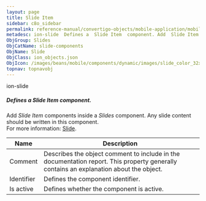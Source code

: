 ```yaml
---
layout: page
title: Slide Item
sidebar: c8o_sidebar
permalink: reference-manual/convertigo-objects/mobile-application/mobile-components/slide-components/slide-item/
metadesc: ion-slide  Defines a  Slide Item  component. Add  Slide Item  components inside a  Slides  component. Any slide content should be written in this comp
ObjGroup: Slides
ObjCatName: slide-components
ObjName: Slide
ObjClass: ion_objects.json
ObjIcon: /images/beans/mobile/components/dynamic/images/slide_color_32x32.png
topnav: topnavobj
---
```

ion-slide<br/>

##### Defines a <i>Slide Item</i> component.<br/>
Add <i>Slide Item</i> components inside a <i>Slides</i> component. Any slide content should be written in this component.<br/>
 For more information: <a href='https://ionicframework.com/docs/v3/components/#slides'>Slide</a>.

Name | Description 
--- | ---
Comment | Describes the object comment to include in the documentation report.  This property generally contains an explanation about the object. 
Identifier | Defines the component identifier.  
Is active | Defines whether the component is active. 

